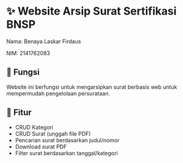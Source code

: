 # ✨ Website  Arsip Surat Sertifikasi BNSP

Nama: Benaya Laskar Firdaus

NIM: 2141762083

## 🎯 Fungsi
Website ini berfungsi untuk  mengarsipkan surat berbasis web untuk mempermudah pengelolaan persurataan.

## 📌 Fitur
- CRUD Kategori
- CRUD Surat (unggah file PDF)
- Pencarian surat berdasarkan judul/nomor
- Download surat PDF
- Filter surat berdasarkan tanggal/kategori
